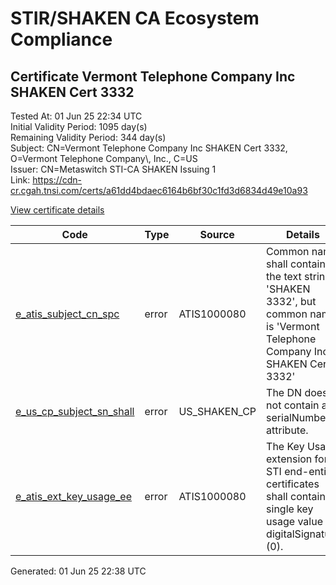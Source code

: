# STIR/SHAKEN CA Ecosystem Compliance

## Certificate Vermont Telephone Company Inc SHAKEN Cert 3332

Tested At: 01 Jun 25 22:34 UTC\
Initial Validity Period: 1095 day(s)\
Remaining Validity Period: 344 day(s)\
Subject: CN=Vermont Telephone Company Inc SHAKEN Cert 3332, O=Vermont Telephone Company\\, Inc., C=US\
Issuer: CN=Metaswitch STI-CA SHAKEN Issuing 1\
Link: https://cdn-cr.cgah.tnsi.com/certs/a61dd4bdaec6164b6bf30c1fd3d6834d49e10a93

[View certificate details](https://x509.io/?cert=MIICdzCCAh2gAwIBAgIQOBOcD%2FpLI2GcvjkCa%2FxooDAKBggqhkjOPQQDAjAtMSswKQYDVQQDDCJNZXRhc3dpdGNoIFNUSS1DQSBTSEFLRU4gSXNzdWluZyAxMB4XDTIzMDUxMjExMTQzOFoXDTI2MDUxMTExMTQzOFowcDELMAkGA1UEBhMCVVMxKDAmBgNVBAoMH1Zlcm1vbnQgVGVsZXBob25lIENvbXBhbnksIEluYy4xNzA1BgNVBAMMLlZlcm1vbnQgVGVsZXBob25lIENvbXBhbnkgSW5jIFNIQUtFTiBDZXJ0IDMzMzIwWTATBgcqhkjOPQIBBggqhkjOPQMBBwNCAARdZNNAI5ocGDQG7NXgEw861g5PrBMxRGfIwuIzsRMR9M38HLB5WFs76s95Ri2Fr6gPGIgTpuCKdMYTzhmQgI%2BAo4HbMIHYMAwGA1UdEwEB%2FwQCMAAwDgYDVR0PAQH%2FBAQDAgXgMBYGCCsGAQUFBwEaBAowCKAGFgQzMzMyMEcGA1UdHwRAMD4wPKA6oDiGNmh0dHBzOi8vYXV0aGVudGljYXRlLWFwaS5pY29uZWN0aXYuY29tL2Rvd25sb2FkL3YxL2NybDAXBgNVHSAEEDAOMAwGCmCGSAGG%2FwkBAQMwHQYDVR0OBBYEFNriHZugn8nri7Cxo55edd0hU2FwMB8GA1UdIwQYMBaAFM0epwAQENoyHWkaOdXSRgssPIfWMAoGCCqGSM49BAMCA0gAMEUCIQC%2BbLiYsDSXFmzfKRHGaKAdq28D0iBZZf%2FfuPRo70xiygIgeD%2Fzeqae1nwjDnPIjTAIOCyZrUrOVPfSHU2uULFLcys%3D)

| Code | Type | Source | Details |
|------|------|--------|---------|
| [e_atis_subject_cn_spc](../../ISSUES/e_atis_subject_cn_spc/README.md) | error | ATIS1000080 | Common name shall contain the text string 'SHAKEN 3332', but common name is 'Vermont Telephone Company Inc SHAKEN Cert 3332' |
| [e_us_cp_subject_sn_shall](../../ISSUES/e_us_cp_subject_sn_shall/README.md) | error | US_SHAKEN_CP | The DN does not contain a serialNumber attribute. |
| [e_atis_ext_key_usage_ee](../../ISSUES/e_atis_ext_key_usage_ee/README.md) | error | ATIS1000080 | The Key Usage extension for STI end-entity certificates shall contain a single key usage value of digitalSignature (0). |


Generated: 01 Jun 25 22:38 UTC